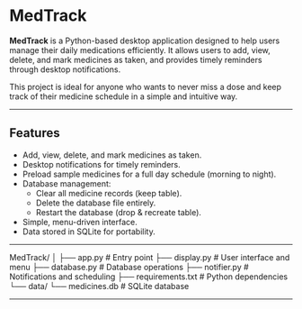 # MedTrack

**MedTrack** is a Python-based desktop application designed to help users manage their daily medications efficiently. It allows users to add, view, delete, and mark medicines as taken, and provides timely reminders through desktop notifications.

This project is ideal for anyone who wants to never miss a dose and keep track of their medicine schedule in a simple and intuitive way.

---

## Features

- Add, view, delete, and mark medicines as taken.
- Desktop notifications for timely reminders.
- Preload sample medicines for a full day schedule (morning to night).
- Database management:
  - Clear all medicine records (keep table).
  - Delete the database file entirely.
  - Restart the database (drop & recreate table).
- Simple, menu-driven interface.
- Data stored in SQLite for portability.


---

MedTrack/
│
├── app.py            # Entry point
├── display.py        # User interface and menu
├── database.py       # Database operations
├── notifier.py       # Notifications and scheduling
├── requirements.txt  # Python dependencies
└── data/
    └── medicines.db  # SQLite database

---

